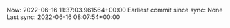 Now: 2022-06-16 11:37:03.961564+00:00 Earliest commit since sync: None Last sync: 2022-06-16 08:07:54+00:00
